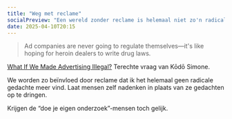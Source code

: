 ```yaml
---
title: "Weg met reclame"
socialPreview: "Een wereld zonder reclame is helemaal niet zo'n radicale gedachte."
date: 2025-04-10T20:15
---
```


> Ad companies are never going to regulate themselves—it's like hoping for heroin dealers to write drug laws.

[What If We Made Advertising Illegal?](https://simone.org/advertising/) Terechte vraag van Kōdō Simone.

We worden zo beïnvloed door reclame dat ik het helemaal geen radicale gedachte meer vind. Laat mensen zelf nadenken in plaats van ze gedachten op te dringen.

Krijgen de “doe je eigen onderzoek”-mensen toch gelijk.
